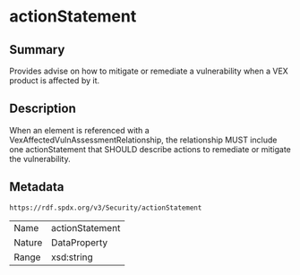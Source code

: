<!-- Automatically generated by spec-parser v2.0.0 on 2024-01-12T14:00:21.817658+00:00 -->
<!-- SPDX-License-Identifier: Community-Spec-1.0 -->

# actionStatement

## Summary

Provides advise on how to mitigate or remediate a vulnerability when a VEX product
is affected by it.


## Description

When an element is referenced with a VexAffectedVulnAssessmentRelationship,
the relationship MUST include one actionStatement that SHOULD describe actions
to remediate or mitigate the vulnerability.


## Metadata

`https://rdf.spdx.org/v3/Security/actionStatement`


| | |
|---|---|
| Name | actionStatement |
| Nature | DataProperty |
| Range | xsd:string |





